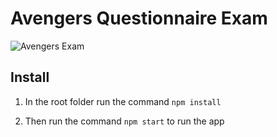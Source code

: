 # Avengers Questionnaire Exam

![Avengers Exam](https://res.cloudinary.com/d74fh3kw/image/upload/v1582390929/avengers_exam_kqf45z.jpg 'Avengers Exam')

## Install

1. In the root folder run the command `npm install`

2. Then run the command `npm start` to run the app
